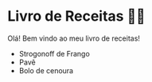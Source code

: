 # Livro de Receitas :man_cook:

Olá! Bem vindo ao meu livro de receitas!

* Strogonoff de Frango
* Pavê
* Bolo de cenoura
